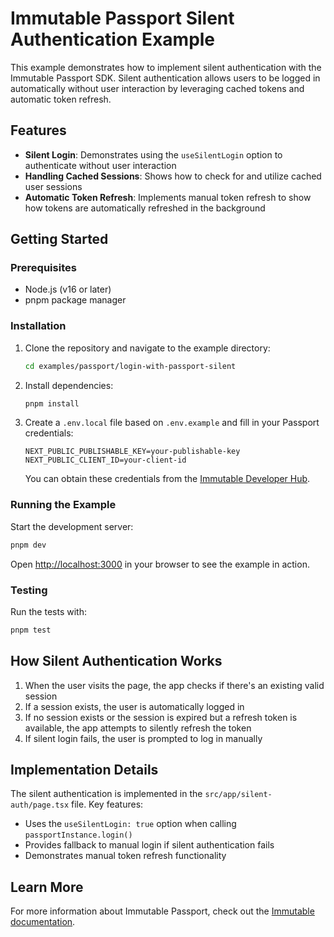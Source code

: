 # Immutable Passport Silent Authentication Example

This example demonstrates how to implement silent authentication with the Immutable Passport SDK. Silent authentication allows users to be logged in automatically without user interaction by leveraging cached tokens and automatic token refresh.

## Features

- **Silent Login**: Demonstrates using the `useSilentLogin` option to authenticate without user interaction
- **Handling Cached Sessions**: Shows how to check for and utilize cached user sessions
- **Automatic Token Refresh**: Implements manual token refresh to show how tokens are automatically refreshed in the background

## Getting Started

### Prerequisites

- Node.js (v16 or later)
- pnpm package manager

### Installation

1. Clone the repository and navigate to the example directory:
   ```bash
   cd examples/passport/login-with-passport-silent
   ```

2. Install dependencies:
   ```bash
   pnpm install
   ```

3. Create a `.env.local` file based on `.env.example` and fill in your Passport credentials:
   ```
   NEXT_PUBLIC_PUBLISHABLE_KEY=your-publishable-key
   NEXT_PUBLIC_CLIENT_ID=your-client-id
   ```

   You can obtain these credentials from the [Immutable Developer Hub](https://hub.immutable.com/).

### Running the Example

Start the development server:
```bash
pnpm dev
```

Open [http://localhost:3000](http://localhost:3000) in your browser to see the example in action.

### Testing

Run the tests with:
```bash
pnpm test
```

## How Silent Authentication Works

1. When the user visits the page, the app checks if there's an existing valid session
2. If a session exists, the user is automatically logged in
3. If no session exists or the session is expired but a refresh token is available, the app attempts to silently refresh the token
4. If silent login fails, the user is prompted to log in manually

## Implementation Details

The silent authentication is implemented in the `src/app/silent-auth/page.tsx` file. Key features:

- Uses the `useSilentLogin: true` option when calling `passportInstance.login()`
- Provides fallback to manual login if silent authentication fails
- Demonstrates manual token refresh functionality

## Learn More

For more information about Immutable Passport, check out the [Immutable documentation](https://docs.immutable.com/docs/zkevm/products/passport). 